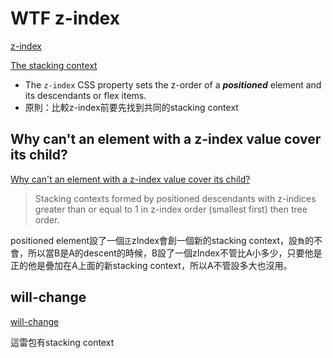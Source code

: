 # WTF z-index

[z-index](https://developer.mozilla.org/en-US/docs/Web/CSS/z-index)

[The stacking context](https://developer.mozilla.org/en-US/docs/Web/CSS/CSS_Positioning/Understanding_z_index/The_stacking_context)

- The `z-index` CSS property sets the z-order of a ***positioned*** element and its descendants or flex items.
- 原則：比較z-index前要先找到共同的stacking context

## Why can't an element with a z-index value cover its child?

[Why can't an element with a z-index value cover its child?](https://stackoverflow.com/questions/54897916/why-cant-an-element-with-a-z-index-value-cover-its-child/54903621#54903621)

>Stacking contexts formed by positioned descendants with z-indices greater than or equal to 1 in z-index order (smallest first) then tree order.

positioned element設了一個`正`zIndex會創一個新的stacking context，設`負`的不會，所以當B是A的descent的時候，B設了一個zIndex不管比A小多少，只要他是正的他是疊加在A上面的新stacking context，所以A不管設多大也沒用。

## will-change

[will-change](https://css-tricks.com/almanac/properties/w/will-change/)

這雷包有stacking context
